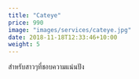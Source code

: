 ```yaml
---
title: "Cateye"
price: 990
image: "images/services/cateye.jpg"
date: 2018-11-18T12:33:46+10:00
weight: 5
---
```


<p>สำหรับสาวๆที่ชอบความแน่นปัง</p>